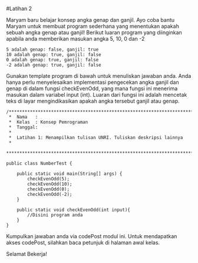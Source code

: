 #Latihan 2

Maryam baru belajar konsep angka genap dan ganjil. Ayo coba bantu Maryam untuk membuat program sederhana yang menentukan apakah sebuah angka genap atau ganjil! Berikut luaran program yang diinginkan apabila anda memberikan masukan angka 5, 10, 0 dan -2


```
5 adalah genap: false, ganjil: true
10 adalah genap: true, ganjil: false
0 adalah genap: true, ganjil: false
-2 adalah genap: true, ganjil: false
```


Gunakan template program di bawah untuk menuliskan jawaban anda. Anda hanya perlu menyelesaikan implementasi pengecekan angka ganjil dan genap di dalam fungsi checkEvenOdd, yang mana fungsi ini menerima masukan dalam variabel input (int). Luaran dari fungsi ini adalah mencetak teks di layar mengindikasikan apakah angka tersebut ganjil atau genap.

```
/******************************************************************************
 *  Nama   : 
 *  Kelas  : Konsep Pemrograman 
 *  Tanggal: 
 *
 *  Latihan 1: Menampilkan tulisan UNRI. Tuliskan deskripsi lainnya
 *
 ******************************************************************************/

public class NumberTest {

    public static void main(String[] args) {
        checkEvenOdd(5);
        checkEvenOdd(10);
        checkEvenOdd(0);
        checkEvenOdd(-2);
    }
    
    public static void checkEvenOdd(int input){
        //Disini program anda
    }
}
```
Kumpulkan jawaban anda via codePost modul ini. Untuk mendapatkan akses codePost, silahkan baca petunjuk di halaman awal kelas.

Selamat Bekerja!

